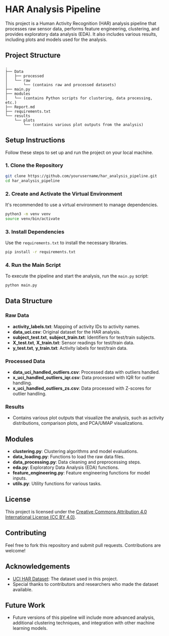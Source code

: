
# HAR Analysis Pipeline

This project is a Human Activity Recognition (HAR) analysis pipeline that processes raw sensor data, performs feature engineering, clustering, and provides exploratory data analysis (EDA). It also includes various results, including plots and models used for the analysis.

## Project Structure

```
.
├── Data
│   ├── processed
│   └── raw
│       └── (contains raw and processed datasets)
├── main.py
├── modules
│   └── (contains Python scripts for clustering, data processing, etc.)
├── Report.md
├── requirements.txt
└── results
    └── plots
        └── (contains various plot outputs from the analysis)
```

## Setup Instructions

Follow these steps to set up and run the project on your local machine.

### 1. Clone the Repository

```bash
git clone https://github.com/yourusername/har_analysis_pipeline.git
cd har_analysis_pipeline
```

### 2. Create and Activate the Virtual Environment

It's recommended to use a virtual environment to manage dependencies.

```bash
python3 -m venv venv
source venv/bin/activate
```

### 3. Install Dependencies

Use the `requirements.txt` to install the necessary libraries.

```bash
pip install -r requirements.txt
```

### 4. Run the Main Script

To execute the pipeline and start the analysis, run the `main.py` script:

```bash
python main.py
```

## Data Structure

### Raw Data
- **activity_labels.txt**: Mapping of activity IDs to activity names.
- **data_uci.csv**: Original dataset for the HAR analysis.
- **subject_test.txt**, **subject_train.txt**: Identifiers for test/train subjects.
- **X_test.txt**, **X_train.txt**: Sensor readings for test/train data.
- **y_test.txt**, **y_train.txt**: Activity labels for test/train data.

### Processed Data
- **data_uci_handled_outliers.csv**: Processed data with outliers handled.
- **x_uci_handled_outliers_iqr.csv**: Data processed with IQR for outlier handling.
- **x_uci_handled_outliers_zs.csv**: Data processed with Z-scores for outlier handling.

### Results
- Contains various plot outputs that visualize the analysis, such as activity distributions, comparison plots, and PCA/UMAP visualizations.

## Modules

- **clustering.py**: Clustering algorithms and model evaluations.
- **data_loading.py**: Functions to load the raw data files.
- **data_processing.py**: Data cleaning and preprocessing steps.
- **eda.py**: Exploratory Data Analysis (EDA) functions.
- **feature_engineering.py**: Feature engineering functions for model inputs.
- **utils.py**: Utility functions for various tasks.

## License

This project is licensed under the [Creative Commons Attribution 4.0 International License (CC BY 4.0)](https://creativecommons.org/licenses/by/4.0/).

## Contributing

Feel free to fork this repository and submit pull requests. Contributions are welcome!

## Acknowledgements

- [UCI HAR Dataset](https://archive.ics.uci.edu/ml/datasets/human+activity+recognition+with+smartphones): The dataset used in this project.
- Special thanks to contributors and researchers who made the dataset available.

## Future Work

- Future versions of this pipeline will include more advanced analysis, additional clustering techniques, and integration with other machine learning models.
